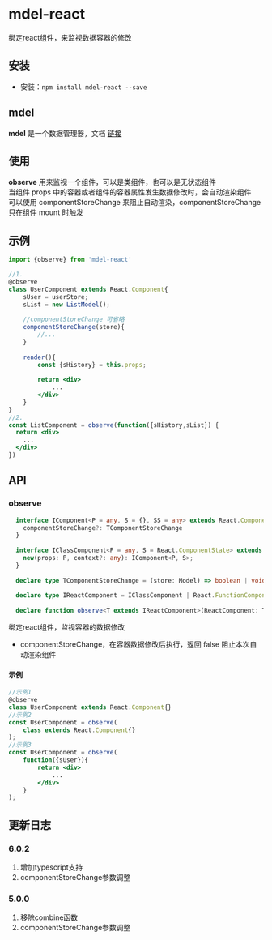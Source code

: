 # mdel-react
绑定react组件，来监视数据容器的修改

## 安装

* 安装：`npm install mdel-react --save`

## mdel

**mdel** 是一个数据管理器，文档 [链接](https://github.com/mdeljs/mdel)

## 使用

**observe** 用来监视一个组件，可以是类组件，也可以是无状态组件 <br />
当组件 props 中的容器或者组件的容器属性发生数据修改时，会自动渲染组件 <br />
可以使用 componentStoreChange 来阻止自动渲染，componentStoreChange 只在组件 mount 时触发

## 示例

```jsx harmony
import {observe} from 'mdel-react'

//1.
@observe
class UserComponent extends React.Component{
    sUser = userStore;
    sList = new ListModel();
    
    //componentStoreChange 可省略
    componentStoreChange(store){
        //... 
    }
    
    render(){
        const {sHistory} = this.props;
        
        return <div>
            ...
        </div>
    }
}
//2.
const ListComponent = observe(function({sHistory,sList}) {
  return <div>
    ...
  </div>
})

```

## API

### observe

```typescript
  interface IComponent<P = any, S = {}, SS = any> extends React.Component<P, S, SS> {
    componentStoreChange?: TComponentStoreChange
  }
  
  interface IClassComponent<P = any, S = React.ComponentState> extends React.ComponentClass<P, S> {
    new(props: P, context?: any): IComponent<P, S>;
  }
  
  declare type TComponentStoreChange = (store: Model) => boolean | void;
  
  declare type IReactComponent = IClassComponent | React.FunctionComponent;
  
  declare function observe<T extends IReactComponent>(ReactComponent: T, componentStoreChange?: TComponentStoreChange): T
```

绑定react组件，监视容器的数据修改

* componentStoreChange，在容器数据修改后执行，返回 false 阻止本次自动渲染组件

#### 示例

```jsx harmony
//示例1
@observe
class UserComponent extends React.Component{}
//示例2
const UserComponent = observe(
    class extends React.Component{}
);
//示例3
const UserComponent = observe(
    function({sUser}){
        return <div>
            ...
        </div>
    }
);
```
## 更新日志

### 6.0.2
1. 增加typescript支持
2. componentStoreChange参数调整

### 5.0.0
1. 移除combine函数
2. componentStoreChange参数调整
